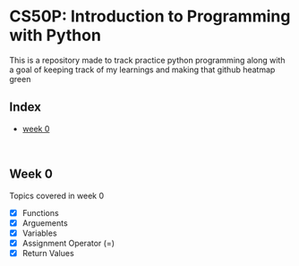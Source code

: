 # CS50P: Introduction to Programming with Python

<p>This is a repository made to track practice python programming along with a goal of keeping track of my learnings and making that github heatmap green</p>

## Index
- [week 0](#week-0)

<br>

## Week 0
Topics covered in week 0
- [x] Functions
- [x] Arguements
- [x] Variables
- [x] Assignment Operator (=)
- [x] Return Values

